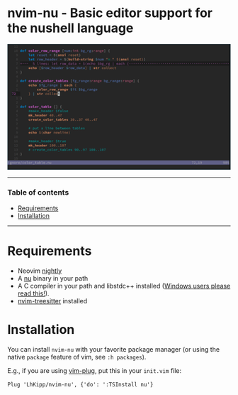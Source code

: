 # nvim-nu - Basic editor support for the nushell language

![nu example](assets/nu-example.png)

---

### Table of contents

* [Requirements](#requirements)
* [Installation](#installation)
---

# Requirements

- Neovim [nightly](https://github.com/neovim/neovim#install-from-source)
- A [nu](https://github.com/nushell/nushell/releases) binary in your path
- A C compiler in your path and libstdc++ installed ([Windows users please read this!](https://github.com/nvim-treesitter/nvim-treesitter/wiki/Windows-support)).
- [nvim-treesitter](https://github.com/nvim-treesitter/nvim-treesitter/blob/master/README.md#quickstart) installed

# Installation

You can install `nvim-nu` with your favorite package manager (or using the native `package` feature of vim, see `:h packages`).

E.g., if you are using [vim-plug](https://github.com/junegunn/vim-plug), put this in your `init.vim` file:

```vim
Plug 'LhKipp/nvim-nu', {'do': ':TSInstall nu'}
```


